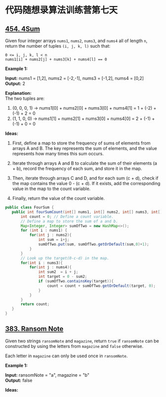 # 代码随想录算法训练营第七天
## [454. 4Sum](https://leetcode.com/problems/4sum-ii/description/)

Given four integer arrays `nums1`, `nums2`, `nums3`, and `nums4` all of length `n`, return the number of tuples `(i, j, k, l)` such that:

`0 <= i, j, k, l < n`<br>
`nums1[i] + nums2[j] + nums3[k] + nums4[l] == 0`

**Example 1:**

**Input:** nums1 = [1,2], nums2 = [-2,-1], nums3 = [-1,2], nums4 = [0,2] <br>
**Output:** 2

**Explanation:** <br>
The two tuples are:

1. (0, 0, 0, 1) -> nums1[0] + nums2[0] + nums3[0] + nums4[1] = 1 + (-2) + (-1) + 2 = 0 
2. (1, 1, 0, 0) -> nums1[1] + nums2[1] + nums3[0] + nums4[0] = 2 + (-1) + (-1) + 0 = 0

**Ideas:** <br>
1. First, define a map to store the frequency of sums of elements from arrays A and B. The key represents the sum of elements, and the value represents how many times this sum occurs.

2. Iterate through arrays A and B to calculate the sum of their elements (a + b), record the frequency of each sum, and store it in the map.

3. Then, iterate through arrays C and D, and for each sum (c + d), check if the map contains the value 0 - (c + d). If it exists, add the corresponding value in the map to the count variable. 

4. Finally, return the value of the count variable.

```Java
public class FourSum {
   public int fourSumCount(int[] nums1, int[] nums2, int[] nums3, int[] nums4){
       int count = 0; // Define a count variable.
       // Define a map to store the sum of a and b.
       Map<Integer, Integer> sumOfTwo = new HashMap<>();
       for (int i : nums1) {
           for(int j : nums2){
               int sum = i+j;
               sumOfTwo.put(sum, sumOfTwo.getOrDefault(sum,0)+1);
           }
       }
       // Look up the target(0-c-d) in the map.
       for(int i : nums3){
           for(int j : nums4){
               int sum2  = i + j;
               int target = 0 - sum2;
               if (sumOfTwo.containsKey(target)){
                   count = count + sumOfTwo.getOrDefault(target, 0);
               }
           }
       }
       return count;
   }
}
```

## [383. Ransom Note](https://leetcode.com/problems/ransom-note/description/)

Given two strings `ransomNote` and `magazine`, return `true` if `ransomNote` can be constructed by using the letters from `magazine` and `false` otherwise.

Each letter in `magazine` can only be used once in `ransomNote`.

**Example 1:**

**Input:** ransomNote = "a", magazine = "b" <br>
**Output:** false

**Ideas:**





























